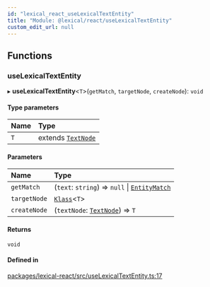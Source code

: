 ```yaml
---
id: "lexical_react_useLexicalTextEntity"
title: "Module: @lexical/react/useLexicalTextEntity"
custom_edit_url: null
---
```


## Functions

### useLexicalTextEntity

▸ **useLexicalTextEntity**\<`T`\>(`getMatch`, `targetNode`, `createNode`): `void`

#### Type parameters

| Name | Type |
| :------ | :------ |
| `T` | extends [`TextNode`](../classes/lexical.TextNode.md) |

#### Parameters

| Name | Type |
| :------ | :------ |
| `getMatch` | (`text`: `string`) => ``null`` \| [`EntityMatch`](lexical_text.md#entitymatch) |
| `targetNode` | [`Klass`](lexical.md#klass)\<`T`\> |
| `createNode` | (`textNode`: [`TextNode`](../classes/lexical.TextNode.md)) => `T` |

#### Returns

`void`

#### Defined in

[packages/lexical-react/src/useLexicalTextEntity.ts:17](https://github.com/facebook/lexical/tree/main/packages/lexical-react/src/useLexicalTextEntity.ts#L17)
